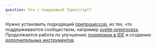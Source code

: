 ```yaml
---
question: Что с поддержкой Typescript?
---
```


Нужно установить подходящий [препроцессор](https://github.com/sveltejs/integrations#preprocessors), из тех, что поддерживаются сообществом, например [svelte-preprocess](https://github.com/kaisermann/svelte-preprocess). Продолжается работа по улучшению [поддержки в IDE](https://github.com/sveltejs/language-tools/issues/83) и созданию [дополнительных инструментов](https://github.com/sveltejs/language-tools/issues/68).